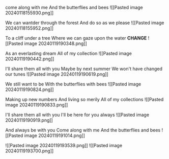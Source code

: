 come along with me And the butterflies and bees
![[Pasted image 20240118155930.png]]

We can wantder through the forest 
And do so as we please
![[Pasted image 20240118155952.png]]

To a cliff under a tree
Where we can gaze upon the water
**CHANGE**
![[Pasted image 20240119190348.png]]

As an everlasting dream
All of my collection
![[Pasted image 20240119190442.png]]

I'll share them all with you
Maybe by next summer
We won't have changed our tunes
![[Pasted image 20240119190619.png]]


We still want to be 
With the butterflies with bees
![[Pasted image 20240119190824.png]]

Making up new numbers
And living so merily
All of my collections
![[Pasted image 20240119190833.png]]

I'll share them all with you
I'll be here for you always
![[Pasted image 20240119190919.png]]

And always be with you
Come along with me
And the butterflies and bees
![[Pasted image 20240119191014.png]]


![[Pasted image 20240119193539.png]]
![[Pasted image 20240119193700.png]]



